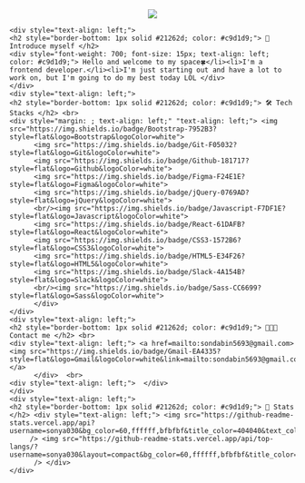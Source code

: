 <!--
**sonya030/sonya030** is a ✨ _special_ ✨ repository because its `README.md` (this file) appears on your GitHub profile.

Here are some ideas to get you started:

- 🔭 I’m currently working on ...
- 🌱 I’m currently learning ...
- 👯 I’m looking to collaborate on ...
- 🤔 I’m looking for help with ...
- 💬 Ask me about ...
- 📫 How to reach me: ...
- 😄 Pronouns: ...
- ⚡ Fun fact: ...
-->
<div align= "center">
    <img src="https://capsule-render.vercel.app/api?type=waving&color=0:90c0fe,100:487ffe&height=240&text=Hellooo,%20I'm%20sonya%20:)&animation=twinkling&fontColor=ffffff&fontSize=60" />
    </div>

    <div style="text-align: left;"> 
    <h2 style="border-bottom: 1px solid #21262d; color: #c9d1d9;"> 🎇Introduce myself </h2>  
    <div style="font-weight: 700; font-size: 15px; text-align: left; color: #c9d1d9;"> Hello and welcome to my space🍀</li><li>I'm a frontend developer.</li><li>I'm just starting out and have a lot to work on, but I'm going to do my best today LOL </div> 
    </div>
    <div style="text-align: left;">
    <h2 style="border-bottom: 1px solid #21262d; color: #c9d1d9;"> 🛠️ Tech Stacks </h2> <br> 
    <div style="margin: ; text-align: left;" "text-align: left;"> <img src="https://img.shields.io/badge/Bootstrap-7952B3?style=flat&logo=Bootstrap&logoColor=white">
          <img src="https://img.shields.io/badge/Git-F05032?style=flat&logo=Git&logoColor=white">
          <img src="https://img.shields.io/badge/Github-181717?style=flat&logo=Github&logoColor=white">
          <img src="https://img.shields.io/badge/Figma-F24E1E?style=flat&logo=Figma&logoColor=white">
          <img src="https://img.shields.io/badge/jQuery-0769AD?style=flat&logo=jQuery&logoColor=white">
          <br/><img src="https://img.shields.io/badge/Javascript-F7DF1E?style=flat&logo=Javascript&logoColor=white">
          <img src="https://img.shields.io/badge/React-61DAFB?style=flat&logo=React&logoColor=white">
          <img src="https://img.shields.io/badge/CSS3-1572B6?style=flat&logo=CSS3&logoColor=white">
          <img src="https://img.shields.io/badge/HTML5-E34F26?style=flat&logo=HTML5&logoColor=white">
          <img src="https://img.shields.io/badge/Slack-4A154B?style=flat&logo=Slack&logoColor=white">
          <br/><img src="https://img.shields.io/badge/Sass-CC6699?style=flat&logo=Sass&logoColor=white">
          </div>
    </div>
    <div style="text-align: left;">
    <h2 style="border-bottom: 1px solid #21262d; color: #c9d1d9;"> 👩🏻‍💻 Contact me </h2> <br> 
    <div style="text-align: left;"> <a href=mailto:sondabin5693@gmail.com> <img src="https://img.shields.io/badge/Gmail-EA4335?style=flat&logo=Gmail&logoColor=white&link=mailto:sondabin5693@gmail.com"> </a>
          </div>  <br> 
    <div style="text-align: left;">  </div> 
    </div>
    <div style="text-align: left;"> 
    <h2 style="border-bottom: 1px solid #21262d; color: #c9d1d9;"> 🏅 Stats </h2> <div style="text-align: left;"> <img src="https://github-readme-stats.vercel.app/api?username=sonya030&bg_color=60,ffffff,bfbfbf&title_color=404040&text_color=404040"
         /> <img src="https://github-readme-stats.vercel.app/api/top-langs/?username=sonya030&layout=compact&bg_color=60,ffffff,bfbfbf&title_color=404040&text_color=404040"
          /> </div> 
    </div>
    
    
